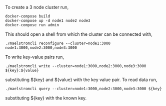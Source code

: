 To create a 3 node cluster run,
```
docker-compose build
docker-compose up -d node1 node2 node3
docker-compose run admin
```
This should open a shell from which the cluster can be connected with,
```
./maelstromcli reconfigure --cluster=node1:3000 node1:3000,node2:3000,node3:3000
```
To write key-value pairs run,
```
./maelstromcli write --cluster=node1:3000,node2:3000,node3:3000 ${key}:${value}
```
substituting ${key} and ${value} with the key value pair.
To read data run,
```
./maelstromcli query --cluster=node1:3000,node2:3000,node3:3000 ${key}
```
substituting ${key} with the known key.


